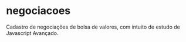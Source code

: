 # negociacoes
Cadastro de negociações de bolsa de valores, com intuito de estudo de Javascript Avançado.
